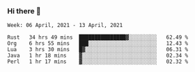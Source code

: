 ### Hi there 👋

<!--START_SECTION:waka-->
```text
Week: 06 April, 2021 - 13 April, 2021

Rust   34 hrs 49 mins  ███████████████▓░░░░░░░░░   62.49 % 
Org    6 hrs 55 mins   ███░░░░░░░░░░░░░░░░░░░░░░   12.43 % 
Lua    3 hrs 30 mins   █▓░░░░░░░░░░░░░░░░░░░░░░░   06.31 % 
Java   1 hr 18 mins    ▓░░░░░░░░░░░░░░░░░░░░░░░░   02.34 % 
Perl   1 hr 17 mins    ▓░░░░░░░░░░░░░░░░░░░░░░░░   02.32 % 
```
<!--END_SECTION:waka-->

<!--
**yqmmm/yqmmm** is a ✨ _special_ ✨ repository because its `README.md` (this file) appears on your GitHub profile.

Here are some ideas to get you started:

- 🔭 I’m currently working on ...
- 🌱 I’m currently learning ...
- 👯 I’m looking to collaborate on ...
- 🤔 I’m looking for help with ...
- 💬 Ask me about ...
- 📫 How to reach me: ...
- 😄 Pronouns: ...
- ⚡ Fun fact: ...
-->
